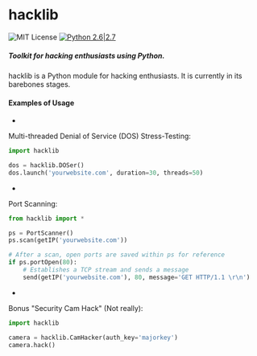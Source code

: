 # hacklib
![MIT License](https://img.shields.io/github/license/mashape/apistatus.svg)
[![Python 2.6|2.7](https://img.shields.io/badge/python-2.6|2.7-yellow.svg)](https://www.python.org/)
##### Toolkit for hacking enthusiasts using Python.
hacklib is a Python module for hacking enthusiasts. It is currently in its barebones stages.

#### Examples of Usage
-
Multi-threaded Denial of Service (DOS) Stress-Testing:
```python
import hacklib

dos = hacklib.DOSer()
dos.launch('yourwebsite.com', duration=30, threads=50)
```
-
Port Scanning:
```python
from hacklib import *

ps = PortScanner()
ps.scan(getIP('yourwebsite.com'))

# After a scan, open ports are saved within ps for reference
if ps.portOpen(80):
    # Establishes a TCP stream and sends a message
    send(getIP('yourwebsite.com'), 80, message='GET HTTP/1.1 \r\n')
```
-
Bonus "Security Cam Hack" (Not really):

```python
import hacklib

camera = hacklib.CamHacker(auth_key='majorkey')
camera.hack()
```
